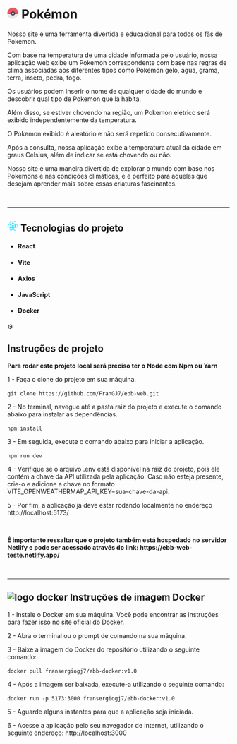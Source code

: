 
<h1>
<img src="public/pokeball.png" width="25" alt="poke-bola">
Pokémon</h1>


<p>Nosso site é uma ferramenta divertida e educacional para todos os fãs de Pokemon.</p> 
 <p>Com base na temperatura de uma cidade informada pelo usuário, nossa aplicação web exibe um Pokemon correspondente com base nas regras
 de clima associadas aos diferentes tipos como Pokemon gelo, água, grama, terra, inseto, pedra, fogo.</p>
 <p>Os usuários podem inserir o nome de qualquer cidade do mundo e descobrir qual tipo de Pokemon que lá habita.</p> 
 <p>Além disso, se estiver chovendo na região, um Pokemon elétrico será exibido independentemente da temperatura.</p>
 <p>O Pokemon exibido é aleatório e não será repetido consecutivamente.</p>
 <p>Após a consulta, nossa aplicação exibe a temperatura atual da cidade em graus Celsius, além de indicar se está chovendo ou não.</p> 
 <p>Nosso site é uma maneira divertida de explorar o mundo com base nos Pokemons e nas condições climáticas, e é perfeito para aqueles que desejam aprender mais sobre essas criaturas fascinantes.</p>

 <br>
 <hr>

 <h2>
<img src="public/pngwing.com.png" width="25" alt="react logo">       
Tecnologias do projeto</h2>

<ul>
   <li><h4>React</h4></li>
   <li><h4>Vite</h4></li>
   <li><h4>Axios</h4></li>
   <li><h4>JavaScript</h4></li>
   <li><h4>Docker</h4></li>
</ul>


<span>:gear:</span><h2>Instruções de projeto</h2>

<p><strong>Para rodar este projeto local será preciso ter o Node com Npm ou Yarn</strong></p>

<p>1 - Faça o clone do projeto em sua máquina.</p>

```git clone https://github.com/FranGJ7/ebb-web.git```

<p>2 - No terminal, navegue até a pasta raiz do projeto e execute o comando abaixo para instalar as dependências.</p>

```npm install```

<p>3 - Em seguida, execute o comando abaixo para iniciar a aplicação.</p>

```npm run dev```

<p>4 - Verifique se o arquivo .env está disponível na raiz do projeto, pois ele contém a chave da API utilizada pela aplicação.
    Caso não esteja presente, crie-o e adicione a chave no formato VITE_OPENWEATHERMAP_API_KEY=sua-chave-da-api.</p>

<p>5 - Por fim, a aplicação já deve estar rodando localmente no endereço http://localhost:5173/</p>

<br/>

<p><Strong>É importante ressaltar que o projeto também está hospedado no servidor Netlify e pode ser acessado através do link: https://ebb-web-teste.netlify.app/</Strong></p>

<br/>
<hr/>

<h2>
    <img src="public/kisspng-docker-python-software-deployment-xebialabs-container-5aca273fc5e6e6.4176210715231977598106.png" width="70" alt="logo docker">
    Instruções de imagem Docker
</h2>

<p>1 - Instale o Docker em sua máquina. Você pode encontrar as instruções para fazer isso no site oficial do Docker.</p>

<p>2 - Abra o terminal ou o prompt de comando na sua máquina.</p>

<p>3 - Baixe a imagem do Docker do repositório utilizando o seguinte comando:</p>

```docker pull fransergiogj7/ebb-docker:v1.0```

<p>4 - Após a imagem ser baixada, execute-a utilizando o seguinte comando:</p>

```docker run -p 5173:3000 fransergiogj7/ebb-docker:v1.0```

<p>5 - Aguarde alguns instantes para que a aplicação seja iniciada.</p>

<p>6 - Acesse a aplicação pelo seu navegador de internet, utilizando o seguinte endereço: http://localhost:3000</p>
